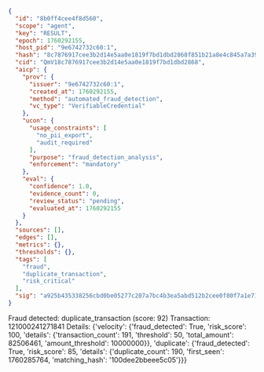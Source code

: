 ```json
{
  "id": "8b0ff4cee4f8d560",
  "scope": "agent",
  "key": "RESULT",
  "epoch": 1760292155,
  "host_pid": "9e6742732c60:1",
  "hash": "8c7876917cee3b2d14e5aa0e1819f7bd1dbd2868f851b21a8e4c845a7a39113f",
  "cid": "QmV18c7876917cee3b2d14e5aa0e1819f7bd1dbd2868",
  "aicp": {
    "prov": {
      "issuer": "9e6742732c60:1",
      "created_at": 1760292155,
      "method": "automated_fraud_detection",
      "vc_type": "VerifiableCredential"
    },
    "ucon": {
      "usage_constraints": [
        "no_pii_export",
        "audit_required"
      ],
      "purpose": "fraud_detection_analysis",
      "enforcement": "mandatory"
    },
    "eval": {
      "confidence": 1.0,
      "evidence_count": 0,
      "review_status": "pending",
      "evaluated_at": 1760292155
    }
  },
  "sources": [],
  "edges": [],
  "metrics": {},
  "thresholds": {},
  "tags": [
    "fraud",
    "duplicate_transaction",
    "risk_critical"
  ],
  "sig": "a925b435338256cbd0be05277c207a7bc4b3ea5abd512b2cee0f80f7a1e71c52"
}
```

Fraud detected: duplicate_transaction (score: 92)
Transaction: 121000241271841
Details: {'velocity': {'fraud_detected': True, 'risk_score': 100, 'details': {'transaction_count': 191, 'threshold': 50, 'total_amount': 82506461, 'amount_threshold': 10000000}}, 'duplicate': {'fraud_detected': True, 'risk_score': 85, 'details': {'duplicate_count': 190, 'first_seen': 1760285764, 'matching_hash': '100dee2bbeee5c05'}}}